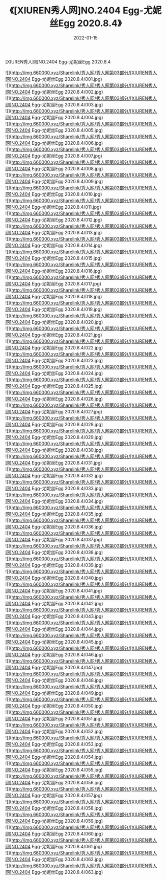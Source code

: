﻿---
layout: post
title:  《[XIUREN秀人网]NO.2404 Egg-尤妮丝Egg 2020.8.4》
date:   2022-01-15
img: http://img.660000.xyz/Sharelink/秀人网/秀人网第03部分/[XIUREN秀人网]NO.2404 Egg-尤妮丝Egg 2020.8.4/000.jpg
categories: [美女, 清纯, 唯美]
---

[XIUREN秀人网]NO.2404 Egg-尤妮丝Egg 2020.8.4

 ![](http://img.660000.xyz/Sharelink/秀人网/秀人网第03部分/[XIUREN秀人网]NO.2404 Egg-尤妮丝Egg 2020.8.4/001.jpg) <br>![](http://img.660000.xyz/Sharelink/秀人网/秀人网第03部分/[XIUREN秀人网]NO.2404 Egg-尤妮丝Egg 2020.8.4/002.jpg) <br>![](http://img.660000.xyz/Sharelink/秀人网/秀人网第03部分/[XIUREN秀人网]NO.2404 Egg-尤妮丝Egg 2020.8.4/003.jpg) <br>![](http://img.660000.xyz/Sharelink/秀人网/秀人网第03部分/[XIUREN秀人网]NO.2404 Egg-尤妮丝Egg 2020.8.4/004.jpg) <br>![](http://img.660000.xyz/Sharelink/秀人网/秀人网第03部分/[XIUREN秀人网]NO.2404 Egg-尤妮丝Egg 2020.8.4/005.jpg) <br>![](http://img.660000.xyz/Sharelink/秀人网/秀人网第03部分/[XIUREN秀人网]NO.2404 Egg-尤妮丝Egg 2020.8.4/006.jpg) <br>![](http://img.660000.xyz/Sharelink/秀人网/秀人网第03部分/[XIUREN秀人网]NO.2404 Egg-尤妮丝Egg 2020.8.4/007.jpg) <br>![](http://img.660000.xyz/Sharelink/秀人网/秀人网第03部分/[XIUREN秀人网]NO.2404 Egg-尤妮丝Egg 2020.8.4/008.jpg) <br>![](http://img.660000.xyz/Sharelink/秀人网/秀人网第03部分/[XIUREN秀人网]NO.2404 Egg-尤妮丝Egg 2020.8.4/009.jpg) <br>![](http://img.660000.xyz/Sharelink/秀人网/秀人网第03部分/[XIUREN秀人网]NO.2404 Egg-尤妮丝Egg 2020.8.4/010.jpg) <br>![](http://img.660000.xyz/Sharelink/秀人网/秀人网第03部分/[XIUREN秀人网]NO.2404 Egg-尤妮丝Egg 2020.8.4/011.jpg) <br>![](http://img.660000.xyz/Sharelink/秀人网/秀人网第03部分/[XIUREN秀人网]NO.2404 Egg-尤妮丝Egg 2020.8.4/012.jpg) <br>![](http://img.660000.xyz/Sharelink/秀人网/秀人网第03部分/[XIUREN秀人网]NO.2404 Egg-尤妮丝Egg 2020.8.4/013.jpg) <br>![](http://img.660000.xyz/Sharelink/秀人网/秀人网第03部分/[XIUREN秀人网]NO.2404 Egg-尤妮丝Egg 2020.8.4/014.jpg) <br>![](http://img.660000.xyz/Sharelink/秀人网/秀人网第03部分/[XIUREN秀人网]NO.2404 Egg-尤妮丝Egg 2020.8.4/015.jpg) <br>![](http://img.660000.xyz/Sharelink/秀人网/秀人网第03部分/[XIUREN秀人网]NO.2404 Egg-尤妮丝Egg 2020.8.4/016.jpg) <br>![](http://img.660000.xyz/Sharelink/秀人网/秀人网第03部分/[XIUREN秀人网]NO.2404 Egg-尤妮丝Egg 2020.8.4/017.jpg) <br>![](http://img.660000.xyz/Sharelink/秀人网/秀人网第03部分/[XIUREN秀人网]NO.2404 Egg-尤妮丝Egg 2020.8.4/018.jpg) <br>![](http://img.660000.xyz/Sharelink/秀人网/秀人网第03部分/[XIUREN秀人网]NO.2404 Egg-尤妮丝Egg 2020.8.4/019.jpg) <br>![](http://img.660000.xyz/Sharelink/秀人网/秀人网第03部分/[XIUREN秀人网]NO.2404 Egg-尤妮丝Egg 2020.8.4/020.jpg) <br>![](http://img.660000.xyz/Sharelink/秀人网/秀人网第03部分/[XIUREN秀人网]NO.2404 Egg-尤妮丝Egg 2020.8.4/021.jpg) <br>![](http://img.660000.xyz/Sharelink/秀人网/秀人网第03部分/[XIUREN秀人网]NO.2404 Egg-尤妮丝Egg 2020.8.4/022.jpg) <br>![](http://img.660000.xyz/Sharelink/秀人网/秀人网第03部分/[XIUREN秀人网]NO.2404 Egg-尤妮丝Egg 2020.8.4/023.jpg) <br>![](http://img.660000.xyz/Sharelink/秀人网/秀人网第03部分/[XIUREN秀人网]NO.2404 Egg-尤妮丝Egg 2020.8.4/024.jpg) <br>![](http://img.660000.xyz/Sharelink/秀人网/秀人网第03部分/[XIUREN秀人网]NO.2404 Egg-尤妮丝Egg 2020.8.4/025.jpg) <br>![](http://img.660000.xyz/Sharelink/秀人网/秀人网第03部分/[XIUREN秀人网]NO.2404 Egg-尤妮丝Egg 2020.8.4/026.jpg) <br>![](http://img.660000.xyz/Sharelink/秀人网/秀人网第03部分/[XIUREN秀人网]NO.2404 Egg-尤妮丝Egg 2020.8.4/027.jpg) <br>![](http://img.660000.xyz/Sharelink/秀人网/秀人网第03部分/[XIUREN秀人网]NO.2404 Egg-尤妮丝Egg 2020.8.4/028.jpg) <br>![](http://img.660000.xyz/Sharelink/秀人网/秀人网第03部分/[XIUREN秀人网]NO.2404 Egg-尤妮丝Egg 2020.8.4/029.jpg) <br>![](http://img.660000.xyz/Sharelink/秀人网/秀人网第03部分/[XIUREN秀人网]NO.2404 Egg-尤妮丝Egg 2020.8.4/030.jpg) <br>![](http://img.660000.xyz/Sharelink/秀人网/秀人网第03部分/[XIUREN秀人网]NO.2404 Egg-尤妮丝Egg 2020.8.4/031.jpg) <br>![](http://img.660000.xyz/Sharelink/秀人网/秀人网第03部分/[XIUREN秀人网]NO.2404 Egg-尤妮丝Egg 2020.8.4/032.jpg) <br>![](http://img.660000.xyz/Sharelink/秀人网/秀人网第03部分/[XIUREN秀人网]NO.2404 Egg-尤妮丝Egg 2020.8.4/033.jpg) <br>![](http://img.660000.xyz/Sharelink/秀人网/秀人网第03部分/[XIUREN秀人网]NO.2404 Egg-尤妮丝Egg 2020.8.4/034.jpg) <br>![](http://img.660000.xyz/Sharelink/秀人网/秀人网第03部分/[XIUREN秀人网]NO.2404 Egg-尤妮丝Egg 2020.8.4/035.jpg) <br>![](http://img.660000.xyz/Sharelink/秀人网/秀人网第03部分/[XIUREN秀人网]NO.2404 Egg-尤妮丝Egg 2020.8.4/036.jpg) <br>![](http://img.660000.xyz/Sharelink/秀人网/秀人网第03部分/[XIUREN秀人网]NO.2404 Egg-尤妮丝Egg 2020.8.4/037.jpg) <br>![](http://img.660000.xyz/Sharelink/秀人网/秀人网第03部分/[XIUREN秀人网]NO.2404 Egg-尤妮丝Egg 2020.8.4/038.jpg) <br>![](http://img.660000.xyz/Sharelink/秀人网/秀人网第03部分/[XIUREN秀人网]NO.2404 Egg-尤妮丝Egg 2020.8.4/039.jpg) <br>![](http://img.660000.xyz/Sharelink/秀人网/秀人网第03部分/[XIUREN秀人网]NO.2404 Egg-尤妮丝Egg 2020.8.4/040.jpg) <br>![](http://img.660000.xyz/Sharelink/秀人网/秀人网第03部分/[XIUREN秀人网]NO.2404 Egg-尤妮丝Egg 2020.8.4/041.jpg) <br>![](http://img.660000.xyz/Sharelink/秀人网/秀人网第03部分/[XIUREN秀人网]NO.2404 Egg-尤妮丝Egg 2020.8.4/042.jpg) <br>![](http://img.660000.xyz/Sharelink/秀人网/秀人网第03部分/[XIUREN秀人网]NO.2404 Egg-尤妮丝Egg 2020.8.4/043.jpg) <br>![](http://img.660000.xyz/Sharelink/秀人网/秀人网第03部分/[XIUREN秀人网]NO.2404 Egg-尤妮丝Egg 2020.8.4/044.jpg) <br>![](http://img.660000.xyz/Sharelink/秀人网/秀人网第03部分/[XIUREN秀人网]NO.2404 Egg-尤妮丝Egg 2020.8.4/045.jpg) <br>![](http://img.660000.xyz/Sharelink/秀人网/秀人网第03部分/[XIUREN秀人网]NO.2404 Egg-尤妮丝Egg 2020.8.4/046.jpg) <br>![](http://img.660000.xyz/Sharelink/秀人网/秀人网第03部分/[XIUREN秀人网]NO.2404 Egg-尤妮丝Egg 2020.8.4/047.jpg) <br>![](http://img.660000.xyz/Sharelink/秀人网/秀人网第03部分/[XIUREN秀人网]NO.2404 Egg-尤妮丝Egg 2020.8.4/048.jpg) <br>![](http://img.660000.xyz/Sharelink/秀人网/秀人网第03部分/[XIUREN秀人网]NO.2404 Egg-尤妮丝Egg 2020.8.4/049.jpg) <br>![](http://img.660000.xyz/Sharelink/秀人网/秀人网第03部分/[XIUREN秀人网]NO.2404 Egg-尤妮丝Egg 2020.8.4/050.jpg) <br>![](http://img.660000.xyz/Sharelink/秀人网/秀人网第03部分/[XIUREN秀人网]NO.2404 Egg-尤妮丝Egg 2020.8.4/051.jpg) <br>![](http://img.660000.xyz/Sharelink/秀人网/秀人网第03部分/[XIUREN秀人网]NO.2404 Egg-尤妮丝Egg 2020.8.4/052.jpg) <br>![](http://img.660000.xyz/Sharelink/秀人网/秀人网第03部分/[XIUREN秀人网]NO.2404 Egg-尤妮丝Egg 2020.8.4/053.jpg) <br>![](http://img.660000.xyz/Sharelink/秀人网/秀人网第03部分/[XIUREN秀人网]NO.2404 Egg-尤妮丝Egg 2020.8.4/054.jpg) <br>![](http://img.660000.xyz/Sharelink/秀人网/秀人网第03部分/[XIUREN秀人网]NO.2404 Egg-尤妮丝Egg 2020.8.4/055.jpg) <br>![](http://img.660000.xyz/Sharelink/秀人网/秀人网第03部分/[XIUREN秀人网]NO.2404 Egg-尤妮丝Egg 2020.8.4/056.jpg) <br>![](http://img.660000.xyz/Sharelink/秀人网/秀人网第03部分/[XIUREN秀人网]NO.2404 Egg-尤妮丝Egg 2020.8.4/057.jpg) <br>![](http://img.660000.xyz/Sharelink/秀人网/秀人网第03部分/[XIUREN秀人网]NO.2404 Egg-尤妮丝Egg 2020.8.4/058.jpg) <br>![](http://img.660000.xyz/Sharelink/秀人网/秀人网第03部分/[XIUREN秀人网]NO.2404 Egg-尤妮丝Egg 2020.8.4/059.jpg) <br>![](http://img.660000.xyz/Sharelink/秀人网/秀人网第03部分/[XIUREN秀人网]NO.2404 Egg-尤妮丝Egg 2020.8.4/060.jpg) <br>![](http://img.660000.xyz/Sharelink/秀人网/秀人网第03部分/[XIUREN秀人网]NO.2404 Egg-尤妮丝Egg 2020.8.4/061.jpg) <br>![](http://img.660000.xyz/Sharelink/秀人网/秀人网第03部分/[XIUREN秀人网]NO.2404 Egg-尤妮丝Egg 2020.8.4/062.jpg) <br>![](http://img.660000.xyz/Sharelink/秀人网/秀人网第03部分/[XIUREN秀人网]NO.2404 Egg-尤妮丝Egg 2020.8.4/063.jpg) <br>